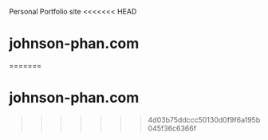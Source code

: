 
Personal Portfolio site
<<<<<<< HEAD
# johnson-phan.com
=======

# johnson-phan.com

>>>>>>> 4d03b75ddccc50130d0f9f6a195b045f36c6366f

